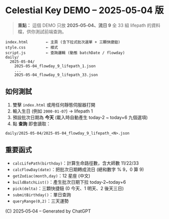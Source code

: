 # Celestial Key DEMO – 2025‑05‑04 版

> **重點：** 這個 DEMO 只放 **2025‑05‑04、流日 9** 全 33 組 lifepath 的資料檔，供你測試前端查詢。

```
index.html        ← 主頁 (含下拉式批次選單 + 三顆快捷鈕)
style.css         ← 樣式
script.js         ← 查詢邏輯 (動態 batchDate / flowday)
daily/
  2025-05-04/
    2025-05-04_flowday_9_lifepath_1.json
    ...
    2025-05-04_flowday_9_lifepath_33.json
```

## 如何測試
1. 雙擊 `index.html` 或用任何靜態伺服器打開
2. 輸入生日 (例如 `2000-01-07`) → lifepath 1
3. 預設批次日期為 **今天** (載入時自動產生 today‑2 ~ today+6 九個選項)
4. 點 **查詢** 即會讀取：
```
daily/2025-05-04/2025-05-04_flowday_9_lifepath_<N>.json
```

## 重要函式
- `calcLifePath(birthday)`：計算生命路徑數，含大師數 11/22/33
- `calcFlowDay(date)`：把批次日期轉成流日 (總和數字 % 9，0 算 9)
- `getZodiac(month,day)`：12 星座 (中文)
- `buildBatchList()`：產生批次日期下拉 today‑2~today+6
- `pick(delta)`：三顆快捷鈕 (0 今天、1 明天、2 後天三日)
- `submitBirthday()`：單日查詢
- `queryRange(0,2)`：三天運勢

(C) 2025‑05‑04 – Generated by ChatGPT